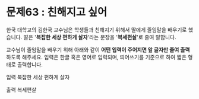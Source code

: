 # 문제63 : 친해지고 싶어

한국 대학교의 김한국 교수님은 학생들과 친해지기 위해서 딸에게 줄임말을 배우기로 했습니다.
딸은 '**복잡한 세상 편하게 살자**'라는 문장을 '**복세편살**'로 줄여 말합니다.

교수님이 줄임말을 배우기 위해 아래와 같이 **어떤 입력이 주어지면 앞 글자만 줄여 출력**하도록 해주세요.
입력은 한글 혹은 영어로 입력되며, 띄어쓰기를 기준으로 하여 짧은 형태로 출력합니다.

입력
복잡한 세상 편하게 살자

출력
복세편살
